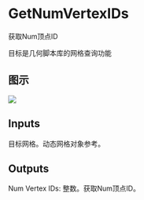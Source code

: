 # GetNumVertexIDs

获取Num顶点ID

目标是几何脚本库的网格查询功能

## 图示

![]($-20221218-19120444.png)

## Inputs

目标网格。动态网格对象参考。  

## Outputs

Num Vertex IDs: 整数。获取Num顶点ID。
